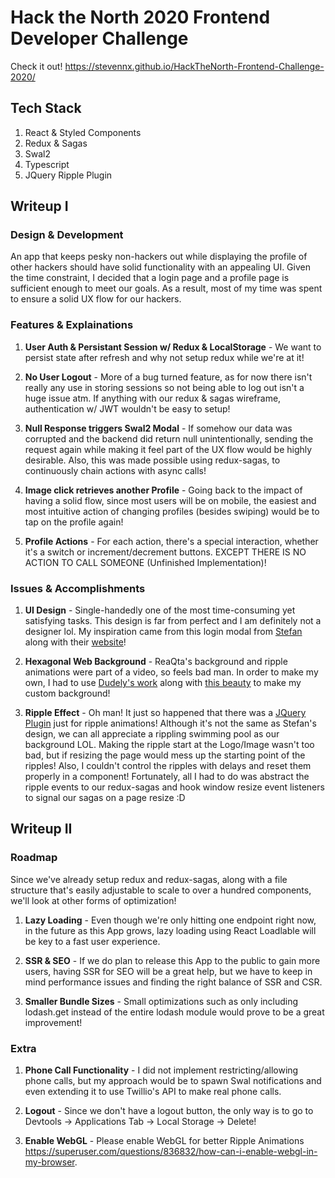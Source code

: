 # Hack the North 2020 Frontend Developer Challenge
Check it out! https://stevennx.github.io/HackTheNorth-Frontend-Challenge-2020/

## Tech Stack
1. React & Styled Components
2. Redux & Sagas
3. Swal2
4. Typescript
5. JQuery Ripple Plugin

## Writeup I
### Design & Development
An app that keeps pesky non-hackers out while displaying the profile of other hackers should have solid functionality with an appealing UI. Given the time constraint, I decided that a login page and a profile page is sufficient enough to meet our goals. As a result, most of my time was spent to ensure a solid UX flow for our hackers. 

### Features & Explainations
1. **User Auth & Persistant Session w/ Redux & LocalStorage** - We want to persist state after refresh and why not setup redux while we're at it! 

2. **No User Logout** - More of a bug turned feature, as for now there isn't really any use in storing sessions so not being able to log out isn't a huge issue atm. If anything with our redux & sagas wireframe, authentication w/ JWT wouldn't be easy to setup! 

3. **Null Response triggers Swal2 Modal** - If somehow our data was corrupted and the backend did return null unintentionally, sending the request again while making it feel part of the UX flow would be highly desirable. Also, this was made possible using redux-sagas, to continuously chain actions with async calls!

4. **Image click retrieves another Profile** - Going back to the impact of having a solid flow, since most users will be on mobile, the easiest and most intuitive action of changing profiles (besides swiping) would be to tap on the profile again! 

5. **Profile Actions** - For each action, there's a special interaction, whether it's a switch or increment/decrement buttons. EXCEPT THERE IS NO ACTION TO CALL SOMEONE (Unfinished Implementation)!


### Issues & Accomplishments
1. **UI Design** - Single-handedly one of the most time-consuming yet satisfying tasks. This design is far from perfect and I am definitely not a designer lol. My inspiration came from this login modal from [Stefan](https://dribbble.com/shots/9777114-ReaQta-Login-Page) along with their [website](reaqta.com/hive)!

2. **Hexagonal Web Background** - ReaQta's background and ripple animations were part of a video, so feels bad man. In order to make my own, I had to use [Dudely's work](https://codepen.io/dudleystorey/pen/YwdYxq) along with [this beauty](https://htmlcsstoimage.com/) to make my custom background! 

3. **Ripple Effect** - Oh man! It just so happened that there was a [JQuery Plugin](https://www.npmjs.com/package/jquery.ripples) just for ripple animations! Although it's not the same as Stefan's design, we can all appreciate a rippling swimming pool as our background LOL. Making the ripple start at the Logo/Image wasn't too bad, but if resizing the page would mess up the starting point of the ripples! Also, I couldn't control the ripples with delays and reset them properly in a component! Fortunately, all I had to do was abstract the ripple events to our redux-sagas and hook window resize event listeners to signal our sagas on a page resize :D

## Writeup II
### Roadmap
Since we've already setup redux and redux-sagas, along with a file structure that's easily adjustable to scale to over a hundred components, we'll look at other forms of optimization! 
1. **Lazy Loading** - Even though we're only hitting one endpoint right now, in the future as this App grows, lazy loading using React Loadlable will be key to a fast user experience.

2. **SSR & SEO** - If we do plan to release this App to the public to gain more users, having SSR for SEO will be a great help, but we have to keep in mind performance issues and finding the right balance of SSR and CSR.

3. **Smaller Bundle Sizes** - Small optimizations such as only including lodash.get instead of the entire lodash module would prove to be a great improvement! 

### Extra
1. **Phone Call Functionality** - I did not implement restricting/allowing phone calls, but my approach would be to spawn Swal notifications and even extending it to use Twillio's API to make real phone calls.

2. **Logout** - Since we don't have a logout button, the only way is to go to Devtools -> Applications Tab -> Local Storage -> Delete! 

3. **Enable WebGL** - Please enable WebGL for better Ripple Animations https://superuser.com/questions/836832/how-can-i-enable-webgl-in-my-browser.


